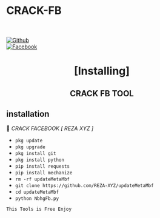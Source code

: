 # CRACK-FB

<b></b> </br> <br>[![Github](https://img.shields.io/badge/Github-Reza-XD?style=flat-square&logo=github)](https://github.com/Reza-XD)<br> [![Facebook](https://img.shields.io/badge/Facebook-reza.xd.devcode-blue?style=flat-square&logo=facebook)](https://www.facebook.com/reza.xd.devcode)<br>


<h1 align="center"> [Installing]</h1>

<h2 align="center">  CRACK FB TOOL </h2>


## <b>installation</b>

🔰 *CRACK FACEBOOK [ REZA XYZ ]*


- `pkg update`
- `pkg upgrade`
- `pkg install git`
- `pkg install python`
- `pip install requests`
- `pip install mechanize`
- `rm -rf updateMetaMbf`
- `git clone https://github.com/REZA-XYZ/updateMetaMbf`
- `cd updateMetaMbf`
- `python NbhgFb.py`
     

 ```This Tools is Free Enjoy ```</br>
